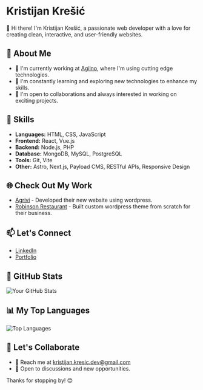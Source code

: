 # Kristijan Krešić

👋 Hi there! I'm Kristijan Krešić, a passionate web developer with a love for creating clean, interactive, and user-friendly websites.

## 🚀 About Me

- 🔭 I'm currently working at [Agilno](https://agilno.com/), where I'm using cutting edge technologies.
- 🌱 I'm constantly learning and exploring new technologies to enhance my skills.
- 👯 I'm open to collaborations and always interested in working on exciting projects.

## 💼 Skills

- **Languages:** HTML, CSS, JavaScript
- **Frontend:** React, Vue.js
- **Backend:** Node.js, PHP
- **Database:** MongoDB, MySQL, PostgreSQL
- **Tools:** Git, Vite
- **Other:** Astro, Next.js, Payload CMS, RESTful APIs, Responsive Design

## 🌐 Check Out My Work

- [Agrivi](https://www.agrivi.com/) - Developed their new website using wordpress.
- [Robinson Restaurant](https://robinson-hvar.com/) - Built custom wordpress theme from scratch for their business.

## 📫 Let's Connect

- [LinkedIn](https://www.linkedin.com/in/kkwebdev/)
- [Portfolio](https://kristijankresic.com)

## 🌟 GitHub Stats

![Your GitHub Stats](https://github-readme-stats.vercel.app/api?username=kristijan-kresic-hvar&show_icons=true&hide_border=true&count_private=true&theme=gotham)

## 📊 My Top Languages

![Top Languages](https://github-readme-stats.vercel.app/api/top-langs/?username=kristijan-kresic-hvar&hide_border=true&layout=compact&theme=gotham)

## 🤝 Let's Collaborate

- 📧 Reach me at kristijan.kresic.dev@gmail.com
- 💬 Open to discussions and new opportunities.

Thanks for stopping by! 😊

